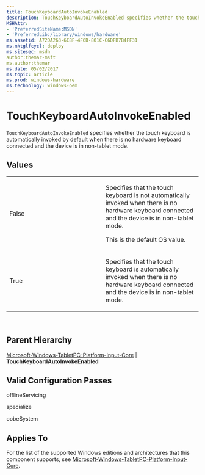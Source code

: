 ```yaml
---
title: TouchKeyboardAutoInvokeEnabled
description: TouchKeyboardAutoInvokeEnabled specifies whether the touch keyboard is automatically invoked by default when there is no hardware keyboard connected and the device is in non-tablet mode.
MSHAttr:
- 'PreferredSiteName:MSDN'
- 'PreferredLib:/library/windows/hardware'
ms.assetid: A72DA263-6C8F-4F6B-801C-C6DFB7B4FF31
ms.mktglfcycl: deploy
ms.sitesec: msdn
author:themar-msft
ms.author:themar
ms.date: 05/02/2017
ms.topic: article
ms.prod: windows-hardware
ms.technology: windows-oem
---
```


# TouchKeyboardAutoInvokeEnabled


`TouchKeyboardAutoInvokeEnabled` specifies whether the touch keyboard is automatically invoked by default when there is no hardware keyboard connected and the device is in non-tablet mode.

## Values


<table>
<colgroup>
<col width="50%" />
<col width="50%" />
</colgroup>
<tbody>
<tr class="odd">
<td><p>False</p></td>
<td><p>Specifies that the touch keyboard is not automatically invoked when there is no hardware keyboard connected and the device is in non-tablet mode.</p>
<p>This is the default OS value.</p></td>
</tr>
<tr class="even">
<td><p>True</p></td>
<td><p>Specifies that the touch keyboard is automatically invoked when there is no hardware keyboard connected and the device is in non-tablet mode.</p></td>
</tr>
</tbody>
</table>

 

## Parent Hierarchy


[Microsoft-Windows-TabletPC-Platform-Input-Core](microsoft-windows-tabletpc-platform-input-core.md) | **TouchKeyboardAutoInvokeEnabled**

## Valid Configuration Passes


offlineServicing

specialize

oobeSystem

## Applies To


For the list of the supported Windows editions and architectures that this component supports, see [Microsoft-Windows-TabletPC-Platform-Input-Core](microsoft-windows-tabletpc-platform-input-core.md).

 

 






